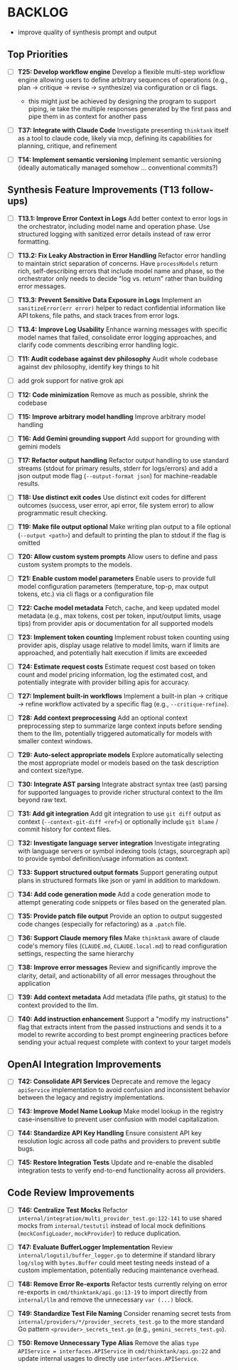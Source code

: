 # BACKLOG

- improve quality of synthesis prompt and output

## Top Priorities

- [ ] **T25: Develop workflow engine**
  Develop a flexible multi-step workflow engine allowing users to define arbitrary sequences of operations (e.g., plan -> critique -> revise -> synthesize) via configuration or cli flags.
  * this might just be achieved by designing the program to support piping, ie take the multiple responses generated by the first pass and pipe them in as context for another pass

- [ ] **T37: Integrate with Claude Code**
  Investigate presenting `thinktank` itself as a tool to claude code, likely via mcp, defining its capabilities for planning, critique, and refinement

- [ ] **T14: Implement semantic versioning**
  Implement semantic versioning (ideally automatically managed somehow ... conventional commits?)

## Synthesis Feature Improvements (T13 follow-ups)

- [ ] **T13.1: Improve Error Context in Logs**
  Add better context to error logs in the orchestrator, including model name and operation phase. Use structured logging with sanitized error details instead of raw error formatting.

- [ ] **T13.2: Fix Leaky Abstraction in Error Handling**
  Refactor error handling to maintain strict separation of concerns. Have `processModels` return rich, self-describing errors that include model name and phase, so the orchestrator only needs to decide "log vs. return" rather than building error messages.

- [ ] **T13.3: Prevent Sensitive Data Exposure in Logs**
  Implement an `sanitizeError(err error)` helper to redact confidential information like API tokens, file paths, and stack traces from error logs.

- [ ] **T13.4: Improve Log Usability**
  Enhance warning messages with specific model names that failed, consolidate error logging approaches, and clarify code comments describing error handling logic.

- [ ] **T11: Audit codebase against dev philosophy**
  Audit whole codebase against dev philosophy, identify key things to hit

- [ ] add grok support for native grok api

- [ ] **T12: Code minimization**
  Remove as much as possible, shrink the codebase

- [ ] **T15: Improve arbitrary model handling**
  Improve arbitrary model handling

- [ ] **T16: Add Gemini grounding support**
  Add support for grounding with gemini models

- [ ] **T17: Refactor output handling**
  Refactor output handling to use standard streams (stdout for primary results, stderr for logs/errors) and add a json output mode flag (`--output-format json`) for machine-readable results.

- [ ] **T18: Use distinct exit codes**
  Use distinct exit codes for different outcomes (success, user error, api error, file system error) to allow programmatic result checking.

- [ ] **T19: Make file output optional**
  Make writing plan output to a file optional (`--output <path>`) and default to printing the plan to stdout if the flag is omitted

- [ ] **T20: Allow custom system prompts**
  Allow users to define and pass custom system prompts to the models.

- [ ] **T21: Enable custom model parameters**
  Enable users to provide full model configuration parameters (temperature, top-p, max output tokens, etc.) via cli flags or a configuration file

- [ ] **T22: Cache model metadata**
  Fetch, cache, and keep updated model metadata (e.g., max tokens, cost per token, input/output limits, usage tips) from provider apis or documentation for all supported models

- [ ] **T23: Implement token counting**
  Implement robust token counting using provider apis, display usage relative to model limits, warn if limits are approached, and potentially halt execution if limits are exceeded

- [ ] **T24: Estimate request costs**
  Estimate request cost based on token count and model pricing information, log the estimated cost, and potentially integrate with provider billing apis for accuracy.

- [ ] **T27: Implement built-in workflows**
  Implement a built-in plan -> critique -> refine workflow activated by a specific flag (e.g., `--critique-refine`).

- [ ] **T28: Add context preprocessing**
  Add an optional context preprocessing step to summarize large context inputs before sending them to the llm, potentially triggered automatically for models with smaller context windows.

- [ ] **T29: Auto-select appropriate models**
  Explore automatically selecting the most appropriate model or models based on the task description and context size/type.

- [ ] **T30: Integrate AST parsing**
  Integrate abstract syntax tree (ast) parsing for supported languages to provide richer structural context to the llm beyond raw text.

- [ ] **T31: Add git integration**
  Add git integration to use `git diff` output as context (`--context-git-diff <ref>`) or optionally include `git blame` / commit history for context files.

- [ ] **T32: Investigate language server integration**
  Investigate integrating with language servers or symbol indexing tools (ctags, sourcegraph api) to provide symbol definition/usage information as context.

- [ ] **T33: Support structured output formats**
  Support generating output plans in structured formats like json or yaml in addition to markdown.

- [ ] **T34: Add code generation mode**
  Add a code generation mode to attempt generating code snippets or files based on the generated plan.

- [ ] **T35: Provide patch file output**
  Provide an option to output suggested code changes (especially for refactoring) as a `.patch` file.

- [ ] **T36: Support Claude memory files**
  Make `thinktank` aware of claude code's memory files (`CLAUDE.md`, `CLAUDE.local.md`) to read configuration settings, respecting the same hierarchy

- [ ] **T38: Improve error messages**
  Review and significantly improve the clarity, detail, and actionability of all error messages throughout the application

- [ ] **T39: Add context metadata**
  Add metadata (file paths, git status) to the context provided to the llm.

- [ ] **T40: Add instruction enhancement**
  Support a "modify my instructions" flag that extracts intent from the passed instructions and sends it to a model to rewrite according to best prompt engineering practices before sending your actual request complete with context to your target models
## OpenAI Integration Improvements

- [ ] **T42: Consolidate API Services**
  Deprecate and remove the legacy `apiService` implementation to avoid confusion and inconsistent behavior between the legacy and registry implementations.

- [ ] **T43: Improve Model Name Lookup**
  Make model lookup in the registry case-insensitive to prevent user confusion with model capitalization.

- [ ] **T44: Standardize API Key Handling**
  Ensure consistent API key resolution logic across all code paths and providers to prevent subtle bugs.

- [ ] **T45: Restore Integration Tests**
  Update and re-enable the disabled integration tests to verify end-to-end functionality across all providers.

## Code Review Improvements

- [ ] **T46: Centralize Test Mocks**
  Refactor `internal/integration/multi_provider_test.go:122-141` to use shared mocks from `internal/testutil` instead of local mock definitions (`mockConfigLoader`, `mockProvider`) to reduce duplication.

- [ ] **T47: Evaluate BufferLogger Implementation**
  Review `internal/logutil/buffer_logger.go` to determine if standard library `log/slog` with `bytes.Buffer` could meet testing needs instead of a custom implementation, potentially reducing maintenance overhead.

- [ ] **T48: Remove Error Re-exports**
  Refactor tests currently relying on error re-exports in `cmd/thinktank/api.go:13-19` to import directly from `internal/llm` and remove the unnecessary `var (...)` block.

- [ ] **T49: Standardize Test File Naming**
  Consider renaming secret tests from `internal/providers/*/provider_secrets_test.go` to the more standard Go pattern `<provider>_secrets_test.go` (e.g., `gemini_secrets_test.go`).

- [ ] **T50: Remove Unnecessary Type Alias**
  Remove the alias `type APIService = interfaces.APIService` in `cmd/thinktank/api.go:22` and update internal usages to directly use `interfaces.APIService`.
